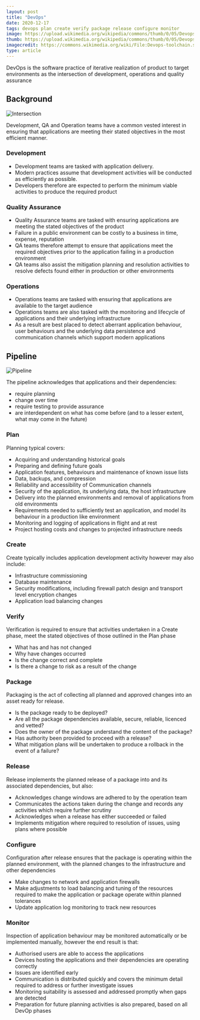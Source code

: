 ```yaml
---
layout: post
title: "DevOps"
date: 2020-12-17
tags: devops plan create verify package release configure monitor
image: https://upload.wikimedia.org/wikipedia/commons/thumb/0/05/Devops-toolchain.svg/512px-Devops-toolchain.svg.png
thumb: https://upload.wikimedia.org/wikipedia/commons/thumb/0/05/Devops-toolchain.svg/512px-Devops-toolchain.svg.png
imagecredit: https://commons.wikimedia.org/wiki/File:Devops-toolchain.svg
type: article
---
```


DevOps is the software practice of iterative realization of product to target environments as the intersection of development, operations and quality assurance 

## Background

![Intersection](https://upload.wikimedia.org/wikipedia/commons/thumb/b/b5/Devops.svg/512px-Devops.svg.png)

Development, QA and Operation teams have a common vested interest in ensuring that applications are meeting their stated objectives in the most efficient manner.

### Development

- Development teams are tasked with application delivery.  
- Modern practices assume that development activities will be conducted as efficiently as possible.
- Developers therefore are expected to perform the minimum viable activities to produce the required product

### Quality Assurance

- Quality Assurance teams are tasked with ensuring applications are meeting the stated objectives of the product
- Failure in a public environment can be costly to a business in time, expense, reputation
- QA teams therefore attempt to ensure that applications meet the required objectives prior to the application failing in a production environment
- QA teams also assist the mitigation planning and resolution activities to resolve defects found either in production or other environments

### Operations

- Operations teams are tasked with ensuring that applications are available to the target audience 
- Operations teams are also tasked with the monitoring and lifecycle of applications and their underlying infrastructure
- As a result are best placed to detect aberrant application behaviour, user behaviours and the underlying data persistence and communication channels which support modern applications

## Pipeline 

![Pipeline](https://upload.wikimedia.org/wikipedia/commons/thumb/0/05/Devops-toolchain.svg/512px-Devops-toolchain.svg.png)

The pipeline acknowledges that applications and their dependencies:
- require planning
- change over time
- require testing to provide assurance
- are interdependent on what has come before (and to a lesser extent, what may come in the future)

### Plan 

Planning typical covers:
- Acquiring and understanding historical goals
- Preparing and defining future goals
- Application features, behaviours and maintenance of known issue lists
- Data, backups, and compression
- Reliability and accessibility of Communication channels
- Security of the application, its underlying data, the host infrastructure
- Delivery into the planned environments and removal of applications from old environments
- Requirements needed to sufficiently test an application, and model its behaviour in a production like environment
- Monitoring and logging of applications in flight and at rest
- Project hosting costs and changes to projected infrastructure needs

### Create

Create typically includes application development activity however may also include:
- Infrastructure commissioning
- Database maintenance
- Security modifications, including firewall patch design and transport level encryption changes
- Application load balancing changes

### Verify

Verification is required to ensure that activities undertaken in a Create phase, meet the stated objectives of those outlined in the Plan phase
- What has and has not changed
- Why have changes occurred
- Is the change correct and complete
- Is there a change to risk as a result of the change

### Package

Packaging is the act of collecting all planned and approved changes into an asset ready for release.

- Is the package ready to be deployed?
- Are all the package dependencies available, secure, reliable, licenced and vetted?
- Does the owner of the package understand the content of the package?
- Has authority been provided to proceed with a release?
- What mitigation plans will be undertaken to produce a rollback in the event of a failure?

### Release

Release implements the planned release of a package into and its associated dependencies, but also:
- Acknowledges change windows are adhered to by the operation team
- Communicates the actions taken during the change and records any activities which require further scrutiny
- Acknowledges when a release has either succeeded or failed 
- Implements mitigation where required to resolution of issues, using plans where possible

### Configure

Configuration after release ensures that the package is operating within the planned environment, with the planned changes to the infrastructure and other dependencies

- Make changes to network and application firewalls
- Make adjustments to load balancing and tuning of the resources required to make the application or package operate within planned tolerances
- Update application log monitoring to track new resources

### Monitor

Inspection of application behaviour may be monitored automatically or be implemented manually, however the end result is that:

- Authorised users are able to access the applications
- Devices hosting the applications and their dependencies are operating correctly
- Issues are identified early
- Communication is distributed quickly and covers the minimum detail required to address or further investigate issues
- Monitoring suitability is assessed and addressed promptly when gaps are detected
- Preparation for future planning activities is also prepared, based on all DevOp phases
